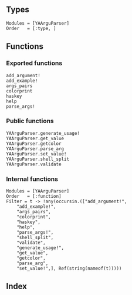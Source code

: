 ## Types

```@autodocs
Modules = [YAArguParser]
Order   = [:type, ]
```

## Functions

### Exported functions
```@docs
add_argument!
add_example!
args_pairs
colorprint
haskey
help
parse_args!
```

### Public functions
```@docs
YAArguParser.generate_usage!
YAArguParser.get_value
YAArguParser.getcolor
YAArguParser.parse_arg
YAArguParser.set_value!
YAArguParser.shell_split
YAArguParser.validate
```

### Internal functions

```@autodocs
Modules = [YAArguParser]
Order   = [:function]
Filter = t -> !any(occursin.(["add_argument!",
    "add_example!",
    "args_pairs",
    "colorprint",
    "haskey",
    "help",
    "parse_args!",
    "shell_split",
    "validate",
    "generate_usage!",
    "get_value",
    "getcolor",
    "parse_arg",
    "set_value!",], Ref(string(nameof(t)))))
```

## Index

```@index
```